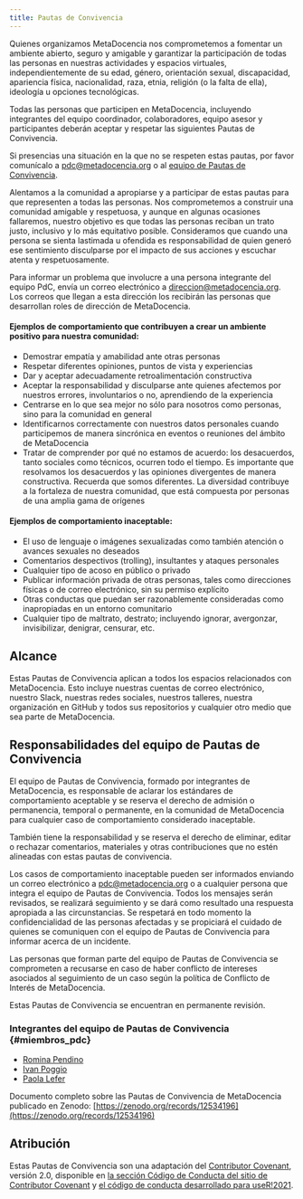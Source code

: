 ```yaml
---
title: Pautas de Convivencia
---
```


Quienes organizamos MetaDocencia nos comprometemos a fomentar un ambiente abierto, seguro y amigable y garantizar la participación de todas las personas en nuestras actividades y espacios virtuales, independientemente de su edad, género, orientación sexual, discapacidad, apariencia física, nacionalidad, raza, etnia, religión (o la falta de ella), ideología u opciones tecnológicas. 

Todas las personas que participen en MetaDocencia, incluyendo integrantes del equipo coordinador, colaboradores, equipo asesor y participantes deberán aceptar y respetar las siguientes Pautas de Convivencia. 

Si presencias una situación en la que no se respeten estas pautas, por favor comunícalo a [pdc@metadocencia.org](mailto:pdc@metadocencia.org) o al [equipo de Pautas de Convivencia](#miembros_pdc).

Alentamos a la comunidad a apropiarse y a participar de estas pautas para que representen a todas las personas. Nos comprometemos a construir una comunidad  amigable y respetuosa, y aunque en algunas ocasiones fallaremos, nuestro objetivo es que todas las personas reciban un trato justo, inclusivo y lo más equitativo posible. Consideramos que cuando una persona se sienta lastimada u ofendida es responsabilidad de quien generó ese sentimiento disculparse por el impacto de sus acciones y escuchar atenta y respetuosamente.

Para informar un problema que involucre a una persona integrante del equipo PdC, envía un correo electrónico a direccion@metadocencia.org. Los correos que llegan a esta dirección los recibirán las personas que desarrollan roles de dirección de MetaDocencia. 

#### Ejemplos de comportamiento que contribuyen a crear un ambiente positivo para nuestra comunidad:

* Demostrar empatía y amabilidad ante otras personas
* Respetar diferentes opiniones, puntos de vista y experiencias
* Dar y aceptar adecuadamente retroalimentación constructiva
* Aceptar la responsabilidad y disculparse ante quienes afectemos por nuestros errores, involuntarios o no, aprendiendo de la experiencia
* Centrarse en lo que sea mejor no sólo para nosotros como personas, sino para la comunidad en general
* Identificarnos correctamente con nuestros datos personales cuando participemos de manera sincrónica en eventos o reuniones del ámbito de MetaDocencia
* Tratar de comprender por qué no estamos de acuerdo: los desacuerdos, tanto sociales como técnicos, ocurren todo el tiempo. Es importante que resolvamos los
 desacuerdos y las opiniones divergentes de manera constructiva. Recuerda que somos diferentes. La diversidad contribuye a la fortaleza de nuestra comunidad,
 que está compuesta por personas de una amplia gama de orígenes

#### Ejemplos de comportamiento inaceptable:

* El uso de lenguaje o imágenes sexualizadas como también atención o avances sexuales no deseados
* Comentarios despectivos (trolling), insultantes y ataques personales
* Cualquier tipo de acoso en público o privado
* Publicar información privada de otras personas, tales como direcciones físicas o de correo electrónico, sin su permiso explícito
* Otras conductas que puedan ser razonablemente consideradas como inapropiadas en un entorno comunitario
* Cualquier tipo de maltrato, destrato; incluyendo ignorar, avergonzar, invisibilizar, denigrar, censurar, etc.
  
## Alcance

Estas Pautas de Convivencia aplican a todos los espacios relacionados con MetaDocencia. Esto incluye nuestras cuentas de correo electrónico, nuestro Slack, nuestras redes sociales, nuestros talleres, nuestra organización en GitHub y todos sus repositorios y cualquier otro medio que sea parte de MetaDocencia.

## Responsabilidades del equipo de Pautas de Convivencia

El equipo de Pautas de Convivencia, formado por integrantes de MetaDocencia, es responsable de aclarar los estándares de comportamiento aceptable y se reserva el derecho de admisión o permanencia, temporal o permanente, en la comunidad de MetaDocencia para cualquier caso de comportamiento considerado inaceptable. 

También tiene la responsabilidad y se reserva el derecho de eliminar, editar o rechazar comentarios, materiales y otras contribuciones que no estén alineadas con estas pautas de convivencia. 

Los casos de comportamiento inaceptable pueden ser informados enviando un correo electrónico a [pdc@metadocencia.org](mailto:pdc@metadocencia.org) o a cualquier persona que integra el equipo de Pautas de Convivencia. Todos los mensajes serán revisados, se realizará seguimiento y se dará como resultado una respuesta apropiada a las circunstancias. Se respetará en todo momento la confidencialidad de las personas afectadas y se propiciará el cuidado de quienes se comuniquen con el equipo de Pautas de Convivencia para informar acerca de un incidente. 

Las personas que forman parte del equipo de Pautas de Convivencia se comprometen a recusarse en caso de haber conflicto de intereses asociados al seguimiento de un caso según la política de Conflicto de Interés de MetaDocencia.

Estas Pautas de Convivencia se encuentran en permanente revisión.

### Integrantes del equipo de Pautas de Convivencia {#miembros_pdc}

* [Romina Pendino](https://www.metadocencia.org/authors/rominapedino/)
* [Ivan Poggio](https://www.metadocencia.org/authors/ivan/)
* [Paola Lefer](https://www.metadocencia.org/authors/plefer/)

Documento completo sobre las Pautas de Convivencia de MetaDocencia publicado en Zenodo: [https://zenodo.org/records/12534196](https://zenodo.org/records/12534196)

## Atribución

Estas Pautas de Convivencia son una adaptación del [Contributor Covenant](https://www.contributor-covenant.org), versión 2.0,
disponible en [la sección Código de Conducta del sitio de Contributor Covenant]( https://www.contributor-covenant.org/es/version/2/0/code_of_conduct.html) y [el código de conducta desarrollado para useR!2021](https://user2021.r-project.org/participation/coc/).
